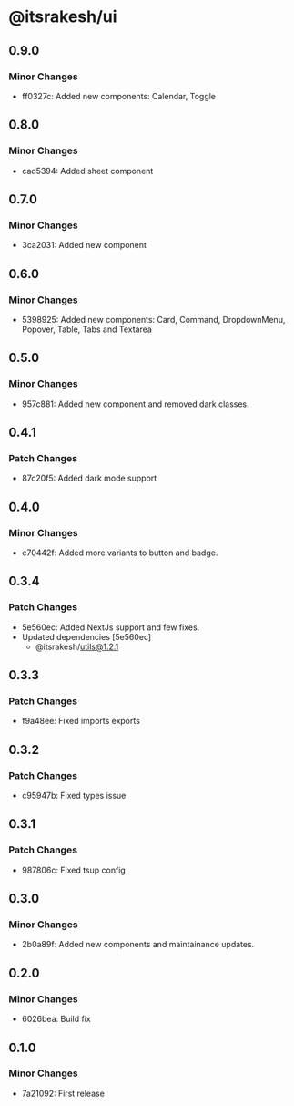 # @itsrakesh/ui

## 0.9.0

### Minor Changes

- ff0327c: Added new components: Calendar, Toggle

## 0.8.0

### Minor Changes

- cad5394: Added sheet component

## 0.7.0

### Minor Changes

- 3ca2031: Added new component

## 0.6.0

### Minor Changes

- 5398925: Added new components: Card, Command, DropdownMenu, Popover, Table, Tabs and Textarea

## 0.5.0

### Minor Changes

- 957c881: Added new component and removed dark classes.

## 0.4.1

### Patch Changes

- 87c20f5: Added dark mode support

## 0.4.0

### Minor Changes

- e70442f: Added more variants to button and badge.

## 0.3.4

### Patch Changes

- 5e560ec: Added NextJs support and few fixes.
- Updated dependencies [5e560ec]
  - @itsrakesh/utils@1.2.1

## 0.3.3

### Patch Changes

- f9a48ee: Fixed imports exports

## 0.3.2

### Patch Changes

- c95947b: Fixed types issue

## 0.3.1

### Patch Changes

- 987806c: Fixed tsup config

## 0.3.0

### Minor Changes

- 2b0a89f: Added new components and maintainance updates.

## 0.2.0

### Minor Changes

- 6026bea: Build fix

## 0.1.0

### Minor Changes

- 7a21092: First release
